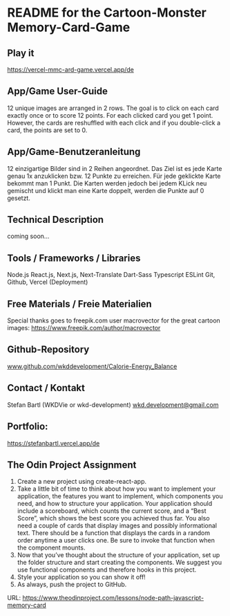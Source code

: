 # README for the Cartoon-Monster Memory-Card-Game

## Play it

https://vercel-mmc-ard-game.vercel.app/de

## App/Game User-Guide
12 unique images are arranged in 2 rows. The goal is to click on each card exactly once or to score 12 points. For each clicked card you get 1 point. However, the cards are reshuffled with each click and if you double-click a card, the points are set to 0.

## App/Game-Benutzeranleitung
12 einzigartige Bilder sind in 2 Reihen angeordnet. Das Ziel ist es jede Karte genau 1x anzuklicken bzw. 12 Punkte zu erreichen. Für jede geklickte Karte bekommt man 1 Punkt. Die Karten werden jedoch bei jedem KLick neu gemischt und klickt man eine Karte doppelt, werden die Punkte auf 0 gesetzt. 

## Technical Description

coming soon...

## Tools / Frameworks / Libraries

Node.js
React.js, Next.js, Next-Translate
Dart-Sass 
Typescript
ESLint
Git, Github, Vercel (Deployment)

## Free Materials / Freie Materialien

Special thanks goes to freepik.com user macrovector for the great cartoon images: https://www.freepik.com/author/macrovector

## Github-Repository

www.github.com/wkddevelopment/Calorie-Energy_Balance

## Contact / Kontakt

Stefan Bartl (WKDVie or wkd-development)
wkd.development@gmail.com

## Portfolio:

https://stefanbartl.vercel.app/de

## The Odin Project Assignment 

1. Create a new project using create-react-app.
2. Take a little bit of time to think about how you want to implement your application, the features you want to implement, which components you need, and how to structure your application. Your application should include a scoreboard, which counts the current score, and a “Best Score”, which shows the best score you achieved thus far. You also need a couple of cards that display images and possibly informational text. There should be a function that displays the cards in a random order anytime a user clicks one. Be sure to invoke that function when the component mounts.
3. Now that you’ve thought about the structure of your application, set up the folder structure and start creating the components. We suggest you use functional components and therefore hooks in this project.
4. Style your application so you can show it off!
5. As always, push the project to GitHub.

URL: https://www.theodinproject.com/lessons/node-path-javascript-memory-card
